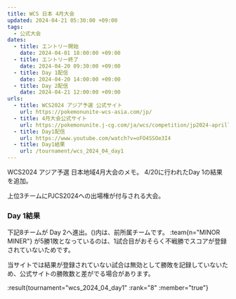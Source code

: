 ```yaml
---
title: WCS 日本 4月大会
updated: 2024-04-21 05:30:00 +09:00
tags:
  - 公式大会
dates:
  - title: エントリー開始
    date: 2024-04-01 18:00:00 +09:00
  - title: エントリー終了
    date: 2024-04-20 09:30:00 +09:00
  - title: Day 1配信
    date: 2024-04-20 14:00:00 +09:00
  - title: Day 2配信
    date: 2024-04-21 12:00:00 +09:00
urls:
  - title: WCS2024 アジア予選 公式サイト
    url: https://pokemonunite-wcs-asia.com/jp/
  - title: 4月大会公式サイト
    url: https://pokemonunite.j-cg.com/ja/wcs/competition/jp2024-aprill-day1
  - title: Day1配信
    url: https://www.youtube.com/watch?v=oFO4SSOe3I4
  - title: Day1結果
    url: /tournament/wcs_2024_04_day1
---
```


WCS2024 アジア予選 日本地域4月大会のメモ。 4/20に行われたDay 1の結果を追加。

<!-- more -->

上位3チームにPJCS2024への出場権が付与される大会。

### Day 1結果

下記8チームが Day 2へ進出。()内は、前所属チームです。 :team{n="MINOR MINER"} が5勝1敗となっているのは、1試合目がおそらく不戦勝でスコアが登録されていないためです。

当サイトでは結果が登録されていない試合は無効として勝敗を記録していないため、公式サイトの勝敗数と差がでる場合があります。

:result{tournament="wcs_2024_04_day1" :rank="8" :member="true"}